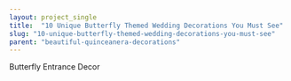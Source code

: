 ```yaml
---
layout: project_single
title:  "10 Unique Butterfly Themed Wedding Decorations You Must See"
slug: "10-unique-butterfly-themed-wedding-decorations-you-must-see"
parent: "beautiful-quinceanera-decorations"
---
```

Butterfly Entrance Decor